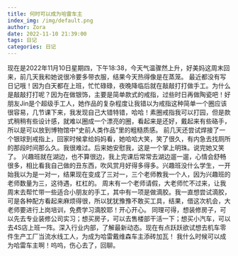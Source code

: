 ```yaml
---
title: 何时可以成为哈雷车主
index_img: /img/default.png
author: Zora
date: 2022-11-10 21:39:00
tags: 日记
categories: 日记
---
```



现在是2022年11月10日星期四，下午18:38，今天气温骤然上升，好美妈这周末回来，前几天我和她说很冷要多带衣服，结果今天热得像是在蒸笼。
最近都没有写日记哦！因为白天都在上班，忙忙碌碌，夜晚降临后就在敲敲打打做手工。为什么是敲敲打打呢？因为在做银饰，主要是简单款式的戒指，过些时日再做陶瓷吧！好朋友Jin是个超级手工人，她作品的复杂程度让我错以为戒指这种简单一个圈应该很容易，几节课下来，我发现自己大错特错，哈哈！素圈戒指我可以打园，但是款式稍稍有些设计感，就难以圈成一个漂亮的圈，看起来是还好，戴起来有些硌手，所以是可以放到博物馆中“史前人类作品”里的粗糙质感。
前几天还尝试焊接了一个银球到戒指上，回家时候拿给妈妈看，她哈哈大笑，笑了很久，有内急去找厕所的那段时间那么久。我很难过。后来她安慰我，这是一个掌上明珠。说完她又笑了。
兴趣班就在湖边，也不算很边，我上完课后常常去湖边遛一遛，心情会舒畅很多，相比看我自己做的丑东西，吹风赏月好得多得多。兴趣班没什么学生，一开始我以为是一对一，结果现在变成了三对一，三个老师教我一个人，因为兴趣班的老师数量为三，这待遇，杠杠的。
周末有一个老师请假，大老师忙不过来，让我周末去帮忙带一些适合小朋友的手工，其中有一项是做滴胶。我一直想尝试滴胶，可是各种配方看起来麻烦得很，所以犹犹豫豫不敢买工具，结果，借这次机会，大老师要进行上岗培训，免费学习滴胶耶！开心开心。
同理可得，想装修房子，可以先去专业装修公司实习；想买房子，可以去售楼部干活一下；想买小汽车，可以去4S店上班一阵。深入行业内部，了解最新动态。现在有点跃跃欲试想去机车零件生产工厂当流水线工人，为成为哈雷戴维森车主添砖加瓦！
我什么时候可以成为哈雷车主啊！呜呜，伤心去了，回聊。

